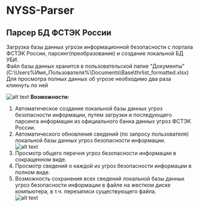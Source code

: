 # NYSS-Parser
## Парсер БД ФСТЭК России
Загрузка базы данных угрози информационной безопасности с портала ФСТЭК России, парсинг(преобразование) и создание локальной БД УБИ.<br>
Файл базы данных хранится в пользовательской папке "Документы" (C:\Users\%Имя_Пользователя%\Documents\Base\thrlist_formatted.xlsx)<br>
Для просмотра полных данных об угрозе необходимо два раза кликнуть по ней<br>

![alt text](https://i.ibb.co/5vsJSxx/image.gif)
<b>Возможности:</b><br>
1) Автоматическое создание локальной базы данных угроз безопасности информации, путем загрузки и последующего парсинга информации из официального банка данных угроз ФСТЭК России.<br>
2) Автоматического обновления сведений (по запросу пользователя) локальной базы данных угроз безопасности информации.<br>
![alt text](https://i.ibb.co/5vsJSxx/image.gif)
3) Просмотр общего перечня угроз безопасности информации в сокращенном виде.<br>
4) Просмотр сведений о каждой из угроз безопасности информации в полном виде.<br>
5) Возможность сохранения всех сведений локальной базы данных угроз безопасности информации в файле на жестком диске компьютера, в т.ч. перезаписи существующего файла.<br>
![alt text](https://i.ibb.co/6vktzJz/image.gif)
